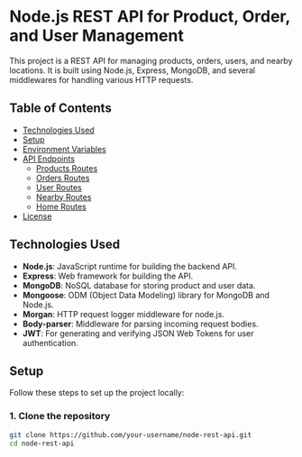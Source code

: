 # Node.js REST API for Product, Order, and User Management

This project is a REST API for managing products, orders, users, and nearby locations. It is built using Node.js, Express, MongoDB, and several middlewares for handling various HTTP requests. 

## Table of Contents

- [Technologies Used](#technologies-used)
- [Setup](#setup)
- [Environment Variables](#environment-variables)
- [API Endpoints](#api-endpoints)
  - [Products Routes](#products-routes)
  - [Orders Routes](#orders-routes)
  - [User Routes](#user-routes)
  - [Nearby Routes](#nearby-routes)
  - [Home Routes](#home-routes)
- [License](#license)

## Technologies Used

- **Node.js**: JavaScript runtime for building the backend API.
- **Express**: Web framework for building the API.
- **MongoDB**: NoSQL database for storing product and user data.
- **Mongoose**: ODM (Object Data Modeling) library for MongoDB and Node.js.
- **Morgan**: HTTP request logger middleware for node.js.
- **Body-parser**: Middleware for parsing incoming request bodies.
- **JWT**: For generating and verifying JSON Web Tokens for user authentication.

## Setup

Follow these steps to set up the project locally:

### 1. Clone the repository

```bash
git clone https://github.com/your-username/node-rest-api.git
cd node-rest-api
